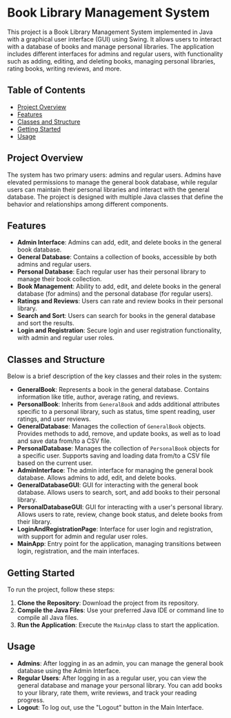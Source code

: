 # Book Library Management System

This project is a Book Library Management System implemented in Java with a graphical user interface (GUI) using Swing. It allows users to interact with a database of books and manage personal libraries. The application includes different interfaces for admins and regular users, with functionality such as adding, editing, and deleting books, managing personal libraries, rating books, writing reviews, and more.

## Table of Contents
- [Project Overview](#project-overview)
- [Features](#features)
- [Classes and Structure](#classes-and-structure)
- [Getting Started](#getting-started)
- [Usage](#usage)

## Project Overview
The system has two primary users: admins and regular users. Admins have elevated permissions to manage the general book database, while regular users can maintain their personal libraries and interact with the general database. The project is designed with multiple Java classes that define the behavior and relationships among different components.

## Features
- **Admin Interface**: Admins can add, edit, and delete books in the general book database.
- **General Database**: Contains a collection of books, accessible by both admins and regular users.
- **Personal Database**: Each regular user has their personal library to manage their book collection.
- **Book Management**: Ability to add, edit, and delete books in the general database (for admins) and the personal database (for regular users).
- **Ratings and Reviews**: Users can rate and review books in their personal library.
- **Search and Sort**: Users can search for books in the general database and sort the results.
- **Login and Registration**: Secure login and user registration functionality, with admin and regular user roles.

## Classes and Structure
Below is a brief description of the key classes and their roles in the system:

- **GeneralBook**: Represents a book in the general database. Contains information like title, author, average rating, and reviews.
- **PersonalBook**: Inherits from `GeneralBook` and adds additional attributes specific to a personal library, such as status, time spent reading, user ratings, and user reviews.
- **GeneralDatabase**: Manages the collection of `GeneralBook` objects. Provides methods to add, remove, and update books, as well as to load and save data from/to a CSV file.
- **PersonalDatabase**: Manages the collection of `PersonalBook` objects for a specific user. Supports saving and loading data from/to a CSV file based on the current user.
- **AdminInterface**: The admin interface for managing the general book database. Allows admins to add, edit, and delete books.
- **GeneralDatabaseGUI**: GUI for interacting with the general book database. Allows users to search, sort, and add books to their personal library.
- **PersonalDatabaseGUI**: GUI for interacting with a user's personal library. Allows users to rate, review, change book status, and delete books from their library.
- **LoginAndRegistrationPage**: Interface for user login and registration, with support for admin and regular user roles.
- **MainApp**: Entry point for the application, managing transitions between login, registration, and the main interfaces.

## Getting Started
To run the project, follow these steps:

1. **Clone the Repository**: Download the project from its repository.
2. **Compile the Java Files**: Use your preferred Java IDE or command line to compile all Java files.
3. **Run the Application**: Execute the `MainApp` class to start the application.

## Usage
- **Admins**: After logging in as an admin, you can manage the general book database using the Admin Interface.
- **Regular Users**: After logging in as a regular user, you can view the general database and manage your personal library. You can add books to your library, rate them, write reviews, and track your reading progress.
- **Logout**: To log out, use the "Logout" button in the Main Interface.


